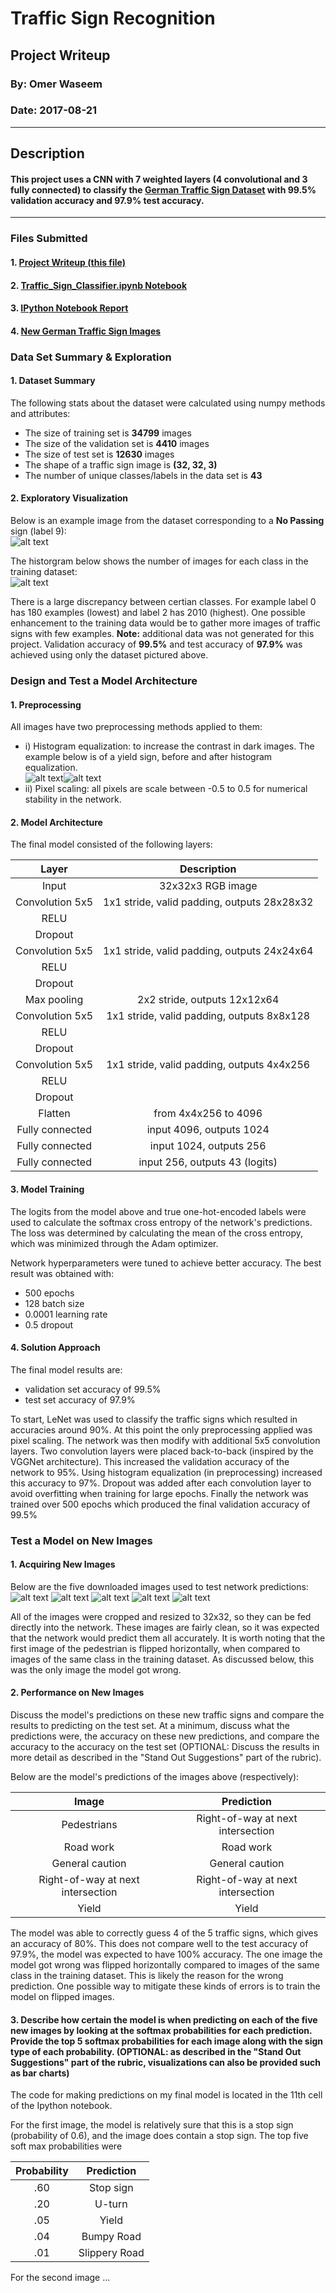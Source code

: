 # **Traffic Sign Recognition** 

## Project Writeup
### By:   Omer Waseem
### Date: 2017-08-21

---

[//]: # (Image References)

[image1]: ./writeup_images/sample_image_09.jpeg "Sample image (no passing)"
[image2]: ./writeup_images/hist.jpeg "Histogram of training data"
[image3]: ./writeup_images/before_hist_eq.jpeg "Before histogram equalization"
[image4]: ./writeup_images/after_hist_eq.jpeg "After histogram equalization"
[image5]: ./new_traffic_signs/001_27.jpeg "Downloaded image: pedestrians"
[image6]: ./new_traffic_signs/002_25.jpeg "Downloaded image: road work"
[image7]: ./new_traffic_signs/003_18.jpeg "Downloaded image: general caution"
[image8]: ./new_traffic_signs/004_11.jpeg "Downloaded image: right of way at next intersection"
[image9]: ./new_traffic_signs/005_13.jpeg "Downloaded image: yield"

## Description
#### This project uses a CNN with 7 weighted layers (4 convolutional and 3 fully connected) to classify the [German Traffic Sign Dataset](http://benchmark.ini.rub.de/?section=gtsrb&subsection=dataset) with **99.5%** validation accuracy and **97.9%** test accuracy.

---
  
### Files Submitted

#### 1. [Project Writeup (this file)](https://github.com/omerwase/SDC_P2_Traffic_Sign_Classifier/blob/master/README.md)
#### 2. [Traffic_Sign_Classifier.ipynb Notebook](https://github.com/omerwase/SDC_P2_Traffic_Sign_Classifier/blob/master/Traffic_Sign_Classifier.ipynb)
#### 3. [IPython Notebook Report](https://github.com/omerwase/SDC_P2_Traffic_Sign_Classifier/blob/master/report.html)
#### 4. [New German Traffic Sign Images](https://github.com/omerwase/SDC_P2_Traffic_Sign_Classifier/tree/master/new_traffic_signs/)
  
### Data Set Summary & Exploration

#### 1. Dataset Summary

The following stats about the dataset were calculated using numpy methods and attributes:

* The size of training set is **34799** images
* The size of the validation set is **4410** images
* The size of test set is **12630** images
* The shape of a traffic sign image is **(32, 32, 3)**
* The number of unique classes/labels in the data set is **43**

#### 2. Exploratory Visualization

Below is an example image from the dataset corresponding to a **No Passing** sign (label 9):  
![alt text][image1]

The historgram below shows the number of images for each class in the training dataset:  
![alt text][image2]

There is a large discrepancy between certian classes. For example label 0 has 180 examples (lowest) and label 2 has 2010 (highest). One possible enhancement to the training data would be to gather more images of traffic signs with few examples. **Note:** additional data was not generated for this project. Validation accuracy of **99.5%** and test accuracy of **97.9%** was achieved using only the dataset pictured above.

### Design and Test a Model Architecture

#### 1. Preprocessing

All images have two preprocessing methods applied to them:  
* i) Histogram equalization: to increase the contrast in dark images. The example below is of a yield sign, before and after histogram equalization.  
![alt text][image3]![alt text][image4]
* ii) Pixel scaling: all pixels are scale between -0.5 to 0.5 for numerical stability in the network.
  
#### 2. Model Architecture

The final model consisted of the following layers:

| Layer         		    |     Description	        				            	| 
|:---------------------:|:---------------------------------------------:| 
| Input         		    | 32x32x3 RGB image   				            			| 
| Convolution 5x5     	| 1x1 stride, valid padding, outputs 28x28x32 	|
| RELU					        |							                        					|
| Dropout				        |							                        					|
| Convolution 5x5     	| 1x1 stride, valid padding, outputs 24x24x64 	|
| RELU					        |							                        					|
| Dropout				        |							                        					|
| Max pooling	      	  | 2x2 stride,  outputs 12x12x64				        	|
| Convolution 5x5     	| 1x1 stride, valid padding, outputs 8x8x128   	|
| RELU					        |							                        					|
| Dropout				        |							                        					|
| Convolution 5x5     	| 1x1 stride, valid padding, outputs 4x4x256  	|
| RELU					        |							                        					|
| Dropout				        |							                        					|
| Flatten				        |	from 4x4x256 to 4096				         					|
| Fully connected		    | input 4096, outputs 1024			                |
| Fully connected		    | input 1024, outputs 256		  	                |
| Fully connected		    | input 256, outputs 43 (logits)                |
  
#### 3. Model Training
  
The logits from the model above and true one-hot-encoded labels were used to calculate the softmax cross entropy of the network's predictions. The loss was determined by calculating the mean of the cross entropy, which was minimized through the Adam optimizer.
  
Network hyperparameters were tuned to achieve better accuracy. The best result was obtained with: 
* 500 epochs
* 128 batch size
* 0.0001 learning rate
* 0.5 dropout
  
#### 4. Solution Approach
  
The final model results are:
* validation set accuracy of 99.5%
* test set accuracy of 97.9%

To start, LeNet was used to classify the traffic signs which resulted in accuracies around 90%. At this point the only preprocessing applied was pixel scaling. The network was then modify with additional 5x5 convolution layers. Two convolution layers were placed back-to-back (inspired by the VGGNet architecture). This increased the validation accuracy of the network to 95%. Using histogram equalization (in preprocessing) increased this accuracy to 97%. Dropout was added after each convolution layer to avoid overfitting when training for large epochs. Finally the network was trained over 500 epochs which produced the final validation accuracy of 99.5%
  
### Test a Model on New Images

#### 1. Acquiring New Images

Below are the five downloaded images used to test network predictions:
![alt text][image5] ![alt text][image6] ![alt text][image7] ![alt text][image8] ![alt text][image9]

All of the images were cropped and resized to 32x32, so they can be fed directly into the network. These images are fairly clean, so it was expected that the network would predict them all accurately. It is worth noting that the first image of the pedestrian is flipped horizontally, when compared to images of the same class in the training dataset. As discussed below, this was the only image the model got wrong.

#### 2. Performance on New Images
Discuss the model's predictions on these new traffic signs and compare the results to predicting on the test set. At a minimum, discuss what the predictions were, the accuracy on these new predictions, and compare the accuracy to the accuracy on the test set (OPTIONAL: Discuss the results in more detail as described in the "Stand Out Suggestions" part of the rubric).

Below are the model's predictions of the images above (respectively):

| Image			                        | Prediction	                        	  			| 
|:---------------------------------:|:---------------------------------------------:| 
| Pedestrians      	               	| Right-of-way at next intersection        			| 
| Road work     			              | Road work 										                |
| General caution					          | General caution											          |
| Right-of-way at next intersection | Right-of-way at next intersection		         	|
| Yield	      	                  	| Yield      						          	            |


The model was able to correctly guess 4 of the 5 traffic signs, which gives an accuracy of 80%. This does not compare well to the test accuracy of 97.9%, the model was expected to have 100% accuracy. The one image the model got wrong was flipped horizontally compared to images of the same class in the training dataset. This is likely the reason for the wrong prediction. One possible way to mitigate these kinds of errors is to train the model on flipped images.

#### 3. Describe how certain the model is when predicting on each of the five new images by looking at the softmax probabilities for each prediction. Provide the top 5 softmax probabilities for each image along with the sign type of each probability. (OPTIONAL: as described in the "Stand Out Suggestions" part of the rubric, visualizations can also be provided such as bar charts)

The code for making predictions on my final model is located in the 11th cell of the Ipython notebook.

For the first image, the model is relatively sure that this is a stop sign (probability of 0.6), and the image does contain a stop sign. The top five soft max probabilities were

| Probability         	|     Prediction	        					| 
|:---------------------:|:---------------------------------------------:| 
| .60         			| Stop sign   									| 
| .20     				| U-turn 										|
| .05					| Yield											|
| .04	      			| Bumpy Road					 				|
| .01				    | Slippery Road      							|


For the second image ... 
